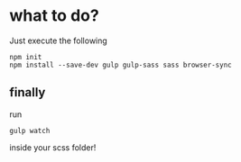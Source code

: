 # what to do?

Just execute the following

```
npm init
npm install --save-dev gulp gulp-sass sass browser-sync
```
## finally
run 

```
gulp watch
```

inside your scss folder!
